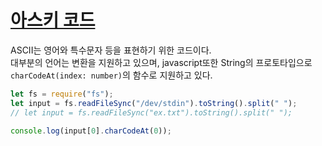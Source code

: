 # [아스키 코드](https://www.acmicpc.net/problem/11654)

ASCII는 영어와 특수문자 등을 표현하기 위한 코드이다.  
대부분의 언어는 변환을 지원하고 있으며, javascript또한 String의 프로토타입으로 `charCodeAt(index: number)`의 함수로 지원하고 있다.

```js
let fs = require("fs");
let input = fs.readFileSync("/dev/stdin").toString().split(" ");
// let input = fs.readFileSync("ex.txt").toString().split(" ");

console.log(input[0].charCodeAt(0));
```
